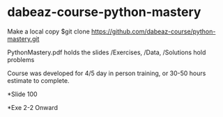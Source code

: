 # dabeaz-course-python-mastery

Make a local copy
$git clone https://github.com/dabeaz-course/python-mastery.git

PythonMastery.pdf holds the slides
/Exercises, /Data, /Solutions hold problems

Course was developed for 4/5 day in person training, or 30-50 hours estimate to complete.


*Slide 100

*Exe 2-2 Onward
